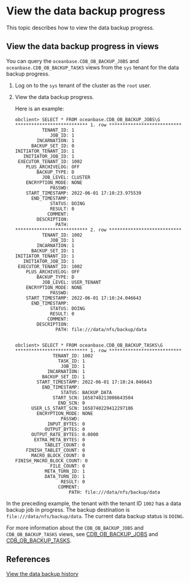 # View the data backup progress

This topic describes how to view the data backup progress.

## View the data backup progress in views

You can query the `oceanbase.CDB_OB_BACKUP_JOBS` and `oceanbase.CDB_OB_BACKUP_TASKS` views from the `sys` tenant for the data backup progress.

1. Log on to the `sys` tenant of the cluster as the `root` user.

2. View the data backup progress.

   Here is an example:

   ```shell
   obclient> SELECT * FROM oceanbase.CDB_OB_BACKUP_JOBS\G
   *************************** 1. row ***************************
             TENANT_ID: 1
                JOB_ID: 1
           INCARNATION: 1
         BACKUP_SET_ID: 0
   INITIATOR_TENANT_ID: 1
      INITIATOR_JOB_ID: 1
    EXECUTOR_TENANT_ID: 1002
       PLUS_ARCHIVELOG: OFF
           BACKUP_TYPE: D
             JOB_LEVEL: CLUSTER
       ENCRYPTION_MODE: NONE
                PASSWD:
       START_TIMESTAMP: 2022-06-01 17:10:23.975539
         END_TIMESTAMP:
                STATUS: DOING
                RESULT: 0
               COMMENT:
           DESCRIPTION:
                  PATH:
   *************************** 2. row ***************************
             TENANT_ID: 1002
                JOB_ID: 1
           INCARNATION: 1
         BACKUP_SET_ID: 1
   INITIATOR_TENANT_ID: 1
      INITIATOR_JOB_ID: 1
    EXECUTOR_TENANT_ID: 1002
       PLUS_ARCHIVELOG: OFF
           BACKUP_TYPE: D
             JOB_LEVEL: USER_TENANT
       ENCRYPTION_MODE: NONE
                PASSWD:
       START_TIMESTAMP: 2022-06-01 17:10:24.046643
         END_TIMESTAMP:
                STATUS: DOING
                RESULT: 0
               COMMENT:
           DESCRIPTION:
                  PATH: file:///data/nfs/backup/data


   obclient> SELECT * FROM oceanbase.CDB_OB_BACKUP_TASKS\G
   *************************** 1. row ***************************
                 TENANT_ID: 1002
                   TASK_ID: 1
                    JOB_ID: 1
               INCARNATION: 1
             BACKUP_SET_ID: 1
           START_TIMESTAMP: 2022-06-01 17:10:24.046643
             END_TIMESTAMP:
                    STATUS: BACKUP_DATA
                 START_SCN: 1658740213006643504
                   END_SCN: 0
         USER_LS_START_SCN: 1658740229412297106
           ENCRYPTION_MODE: NONE
                    PASSWD:
               INPUT_BYTES: 0
              OUTPUT_BYTES: 0
         OUTPUT_RATE_BYTES: 0.0000
          EXTRA_META_BYTES: 0
              TABLET_COUNT: 0
       FINISH_TABLET_COUNT: 0
         MACRO_BLOCK_COUNT: 0
   FINISH_MACRO_BLOCK_COUNT: 0
                FILE_COUNT: 0
              META_TURN_ID: 1
              DATA_TURN_ID: 1
                    RESULT: 0
                   COMMENT:
                       PATH: file:///data/nfs/backup/data
   ```

In the preceding example, the tenant with the tenant ID `1002` has a data backup job in progress. The backup destination is `file:///data/nfs/backup/data`. The current data backup status is `DOING`.

For more information about the `CDB_OB_BACKUP_JOBS` and `CDB_OB_BACKUP_TASKS` views, see [CDB_OB_BACKUP_JOBS](../../../700.reference/700.system-views/400.system-view-of-mysql-mode/200.dictionary-view-of-mysql-mode/11900.oceanbase-cdb_ob_backup_jobs-of-mysql-mode.md) and [CDB_OB_BACKUP_TASKS](../../../700.reference/700.system-views/400.system-view-of-mysql-mode/200.dictionary-view-of-mysql-mode/12300.oceanbase-cdb_ob_backup_tasks-of-mysql-mode.md).

## References

[View the data backup history](../400.data-backup/600.view-data-backup-history.md)
